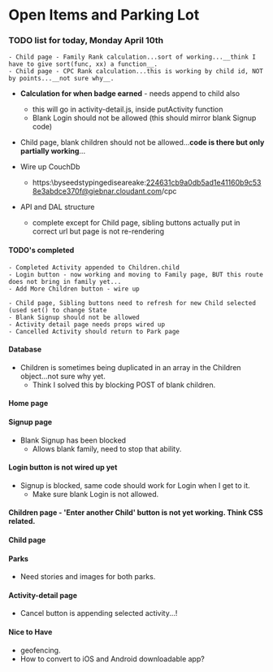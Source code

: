 # Open Items and Parking Lot

### TODO list for today, Monday April 10th
    - Child page - Family Rank calculation...sort of working...__think I have to give sort(func, xx) a function__.
    - Child page - CPC Rank calculation...this is working by child id, NOT by points...__not sure why__.
  
  - __Calculation for when badge earned__ - needs append to child also
    - this will go in activity-detail.js, inside putActivity function
    - Blank Login should not be allowed (this should mirror blank Signup code)
  - Child page, blank children should not be allowed...__code is there but only partially working__...

  - Wire up CouchDb
    - https:\\byseedstypingediseareake:224631cb9a0db5ad1e41160b9c538e3abdce370f@giebnar.cloudant.com/cpc
  
  - API and DAL structure
    - complete except for Child page, sibling buttons actually put in correct url but page is not re-rendering
  

  #### TODO's completed
    - Completed Activity appended to Children.child
    - Login button - now working and moving to Family page, BUT this route does not bring in family yet...
    - Add More Children button - wire up

    - Child page, Sibling buttons need to refresh for new Child selected (used set() to change State
    - Blank Signup should not be allowed
    - Activity detail page needs props wired up
    - Cancelled Activity should return to Park page


#### Database
  - Children is sometimes being duplicated in an array in the Children object...not sure why yet.
    - Think I solved this by blocking POST of blank children.

#### Home page

#### Signup page
  - Blank Signup has been blocked
    - Allows blank family, need to stop that ability.


#### Login button is not wired up yet
  - Signup is blocked, same code should work for Login when I get to it.
    - Make sure blank Login is not allowed.


#### Children page - 'Enter another Child' button is not yet working.  Think CSS related.

#### Child page


#### Parks
  - Need stories and images for both parks.

#### Activity-detail page
  - Cancel button is appending selected activity...!



#### Nice to Have
  - geofencing.
  - How to convert to iOS and Android downloadable app?
